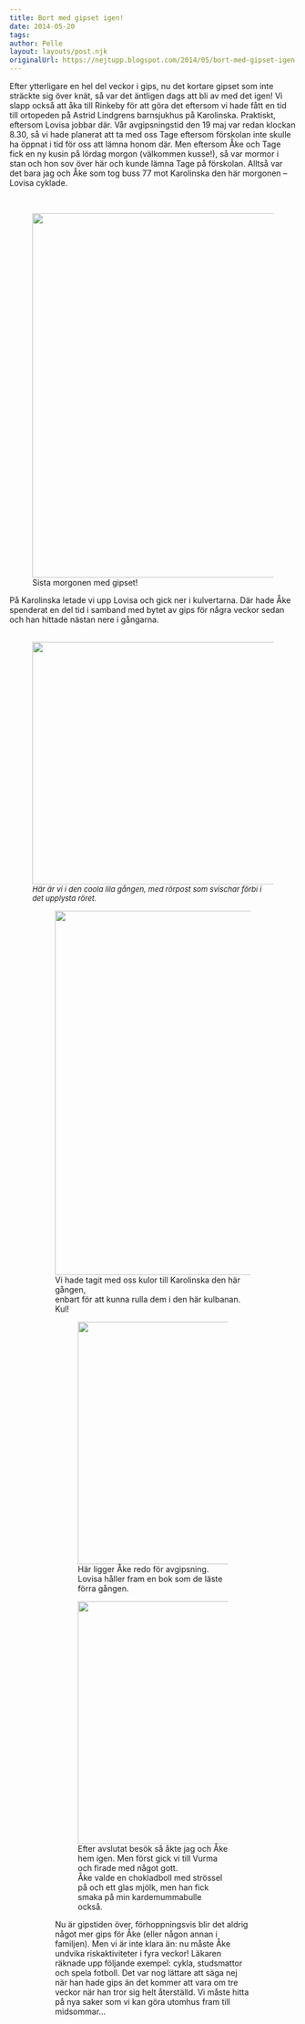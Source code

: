 ```yaml
---
title: Bort med gipset igen!
date: 2014-05-20
tags: 	
author: Pelle
layout: layouts/post.njk
originalUrl: https://nejtupp.blogspot.com/2014/05/bort-med-gipset-igen.html
---
```


Efter ytterligare en hel del veckor i gips, nu det kortare gipset som inte sträckte sig över knät, så var det äntligen dags att bli av med det igen! Vi slapp också att åka till Rinkeby för att göra det eftersom vi hade fått en tid till ortopeden på Astrid Lindgrens barnsjukhus på Karolinska. Praktiskt, eftersom Lovisa jobbar där. Vår avgipsningstid den 19 maj var redan klockan 8.30, så vi hade planerat att ta med oss Tage eftersom förskolan inte skulle ha öppnat i tid för oss att lämna honom där. Men eftersom Åke och Tage fick en ny kusin på lördag morgon (välkommen kusse!), så var mormor i stan och hon sov över här och kunde lämna Tage på förskolan. Alltså var det bara jag och Åke som tog buss 77 mot Karolinska den här morgonen – Lovisa cyklade.</div><div class="separator" style="clear: both; text-align: center;"><br></div>

<figure>
	<img src="../../../../img/Dags+fo%CC%88r+avgipsning+igen-PERK5930.jpg" height="640" width="426">
	<figcaption>Sista morgonen med gipset!</figcaption>
</figure>På Karolinska letade vi upp Lovisa och gick ner i kulvertarna. Där hade Åke spenderat en del tid i samband med bytet av gips för några veckor sedan och han hittade nästan nere i gångarna.<br><br>

<figure>
	<img src="../../../../img/Dags+fo%CC%88r+avgipsning+igen-PERK5950.jpg" height="426">
	<figcaption><span style="text-align: start;"><i><span style="font-size: small;">Här är vi i den coola lila gången, med rörpost som svischar förbi i det upplysta röret.</span></i></span></td></tr></tbody></table><br>

<figure>
	<img src="../../../../img/Dags+fo%CC%88r+avgipsning+igen-PERK5955.jpg" height="640" width="426">
	<figcaption>Vi hade tagit med oss kulor till Karolinska den här gången, <br>enbart för att kunna rulla dem i den här kulbanan. Kul!</i> </td></tr></tbody></table><br>

<figure>
	<img src="../../../../img/Dags+fo%CC%88r+avgipsning+igen-PERK5958.jpg" height="426">
	<figcaption>Här ligger Åke redo för avgipsning. Lovisa håller fram en bok som de läste förra gången.</figcaption>
</figure>

<figure>
	<img src="../../../../img/Dags+fo%CC%88r+avgipsning+igen-PERK5966.jpg" height="426">
	<figcaption>Efter avslutat besök så åkte jag och Åke hem igen. Men först gick vi till Vurma och firade med något gott. <br>Åke valde en chokladboll med strössel på och ett glas mjölk, men han fick smaka på min kardemummabulle också.</figcaption>
</figure>Nu är gipstiden över, förhoppningsvis blir det aldrig något mer gips för Åke (eller någon annan i familjen). Men vi är inte klara än: nu måste Åke undvika riskaktiviteter i fyra veckor! Läkaren räknade upp följande exempel: cykla, studsmattor och spela fotboll. Det var nog lättare att säga nej när han hade gips än det kommer att vara om tre veckor när han tror sig helt återställd. Vi måste hitta på nya saker som vi kan göra utomhus fram till midsommar...<br><div><br></div>
